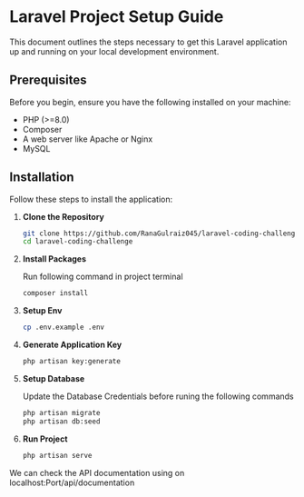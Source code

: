 # Laravel Project Setup Guide

This document outlines the steps necessary to get this Laravel application up and running on your local development environment.

## Prerequisites

Before you begin, ensure you have the following installed on your machine:
- PHP (>=8.0)
- Composer
- A web server like Apache or Nginx
- MySQL

## Installation

Follow these steps to install the application:

1. **Clone the Repository**

   ```bash
   git clone https://github.com/RanaGulraiz045/laravel-coding-challenge.git
   cd laravel-coding-challenge

2. **Install Packages**

   Run following command in project terminal
   ```bash
   composer install

3. **Setup Env**

   ```bash
   cp .env.example .env   

4. **Generate Application Key**

   ```bash
   php artisan key:generate

5. **Setup Database**

   Update the Database Credentials before runing the following commands
   ```bash
   php artisan migrate
   php artisan db:seed

6. **Run Project**

   ```bash
   php artisan serve

We can check the API documentation using on localhost:Port/api/documentation